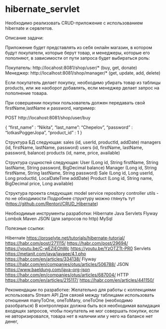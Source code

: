 # hibernate_servlet

Необходимо реализовать CRUD-приложение с использованием hibernate и сервлетов.

Описание задачи:

Приложение будет представлять из себя онлайн магазин, в котором будут покупатели, которые берут товар, и менеджеры, которые его пополняют, в зависимости от пути запроса будет выбираться роль:

Покупатель: http://locahost:8081/shop/user/* (buy, get, donate)
Менеджер: http://localhost:8081/shop/manager/* (get, update, add, delete)

Если покупатель делает покупку, необходимо убирать товар из таблицы products, или же наоборот добавлять, если менеджер делает запрос на пополнение товара.

При совершении покупки пользователь должен передавать свой firstName,lastName и password, например:

POST  http://locahost:8081/shop/user/buy 

{
	“first_name” : “Nikita”,
	“last_name”: “Chepelov”,
	“password” : “lotkasPoggerJopa”,
	“product_id” : 1
}

Структура БД следующая: 
sales (id, userId,  productId, addDate)
managers (id, firstName, lastName, password)
users (id, firstName, lastName, password, balance)
products (id, name, price, available)

Структура сущностей следующая:
User (Long id, String firstName, String lastName, String password, BigDecimal balance)
Manager (Long id, String firstName, String lastName, String password)
Sale (Long id, Long userId, Long productId, LocalDateTime addDate)
Product (Long id, String name, BigDecimal price,  Long available)

Структура проекта следующая: 
model
service
repository
controller
utils - по не обходимости
Подробнее структуру можно глянуть тут (https://github.com/Rentori/CRUD_Hibernate)

Необходимые инструменты разработки: 
Hibernate
Java Servlets 
Flyway
Lombok
Maven
JSON (для запросов по http)
MySql

Полезные ссылки: 

Hibernate 
https://proselyte.net/tutorials/hibernate-tutorial/
https://habr.com/post/271115/
https://habr.com/post/29694/
https://youtu.be/C-wEZjEOhWc
https://youtu.be/YzOTZTt-PR0
Servlets
https://metanit.com/java/javaee/4.1.php
https://habr.com/en/articles/334138/
Flyway
https://habr.com/en/companies/otus/articles/506788/
JSON
https://www.baeldung.com/java-org-json
https://habr.com/en/companies/otus/articles/687004/
HTTP
https://habr.com/en/articles/215117/
https://habr.com/en/articles/441150/


Рекомендации по разработке:
Желательно для работы с коллекциями использовать Stream API
Для связей между таблицами использовать отношения manyToOne, oneToMany, oneToOne (необходимо разобраться)
В контроллерах должна быть вся необходимая валидация входящях запросов, чтобы покупатель не мог совершать покупки, если не авторизировался, товара нет в наличии или у него на балансе нет денег, 
